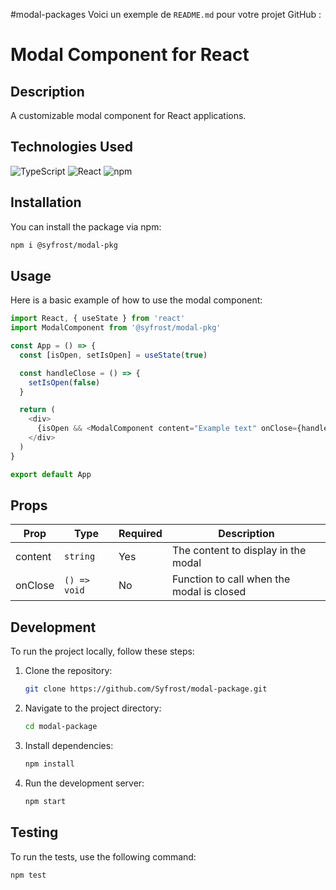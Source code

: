 #modal-packages
Voici un exemple de `README.md` pour votre projet GitHub :

# Modal Component for React

## Description

A customizable modal component for React applications.

## Technologies Used

![TypeScript](https://img.shields.io/badge/TypeScript-007ACC?logo=typescript&logoColor=white)
![React](https://img.shields.io/badge/React-61DAFB?logo=react&logoColor=black)
![npm](https://img.shields.io/badge/npm-CB3837?logo=npm&logoColor=white)

## Installation

You can install the package via npm:

```bash
npm i @syfrost/modal-pkg
```

## Usage

Here is a basic example of how to use the modal component:

```typescript
import React, { useState } from 'react'
import ModalComponent from '@syfrost/modal-pkg'

const App = () => {
  const [isOpen, setIsOpen] = useState(true)

  const handleClose = () => {
    setIsOpen(false)
  }

  return (
    <div>
      {isOpen && <ModalComponent content="Example text" onClose={handleClose} />}
    </div>
  )
}

export default App
```

## Props

| Prop     | Type     | Required | Description                        |
|----------|----------|----------|------------------------------------|
| content  | `string` | Yes      | The content to display in the modal|
| onClose  | `() => void` | No   | Function to call when the modal is closed |

## Development

To run the project locally, follow these steps:

1. Clone the repository:
    ```bash
    git clone https://github.com/Syfrost/modal-package.git
    ```
2. Navigate to the project directory:
    ```bash
    cd modal-package
    ```
3. Install dependencies:
    ```bash
    npm install
    ```
4. Run the development server:
    ```bash
    npm start
    ```

## Testing

To run the tests, use the following command:

```bash
npm test
```